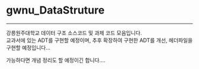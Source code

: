 # gwnu_DataStruture
---
강릉원주대학교 데이터 구조 소스코드 및 과제 코드 모음입니다.   
교과서에 있는 ADT를 구현할 예정이며, 추후 확장하여 구현한 ADT를 개선, 헤더파일을 구현할 예정입니다...    

가능하다면 개념 정리도 할 예정이긴 합니다....